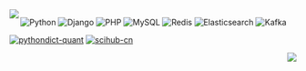 

<img align="left" src="https://github-readme-stats.vercel.app/api?username=lisuxin&include_all_commits=true&count_private-true&custom_title=lisuxin'%20GitHub%20Stats&line_height=30&show_icons=true&hide_border=true&bg_color=192133&title_color=efb752&icon_color=efb752&text_color=70bed9">


![Python](https://img.shields.io/badge/-Python-192133?style=flat-square&logo=python&logoColor=white)
![Django](https://img.shields.io/badge/-Django-192133?style=flat-square&logo=figma&logoColor=white)
![PHP](https://img.shields.io/badge/-PHP-192133?style=flat-square&logo=figma&logoColor=white)
![MySQL](https://img.shields.io/badge/-MySQL-192133?style=flat-square&logo=mysql&logoColor=white)
![Redis](https://img.shields.io/badge/-Redis-192133?style=flat-square&logo=redis&logoColor=white)
![Elasticsearch](https://img.shields.io/badge/-Elasticsearch-192133?style=flat-square&logo=elasticsearch&logoColor=white)
![Kafka](https://img.shields.io/badge/-Kafka-192133?style=flat-square&logo=apache-kafka&logoColor=white)


[![pythondict-quant](https://img.shields.io/badge/pythondict-quant-192133?style=flat-square)](https://github.com/Ckend/pythondict-quant)
[![scihub-cn](https://img.shields.io/badge/scihub-cn-192133?style=flat-square)](https://github.com/Ckend/scihub-cn)


<img align="right" src="https://github-readme-stats.vercel.app/api/top-langs/?username=ckend&layout=compact">



